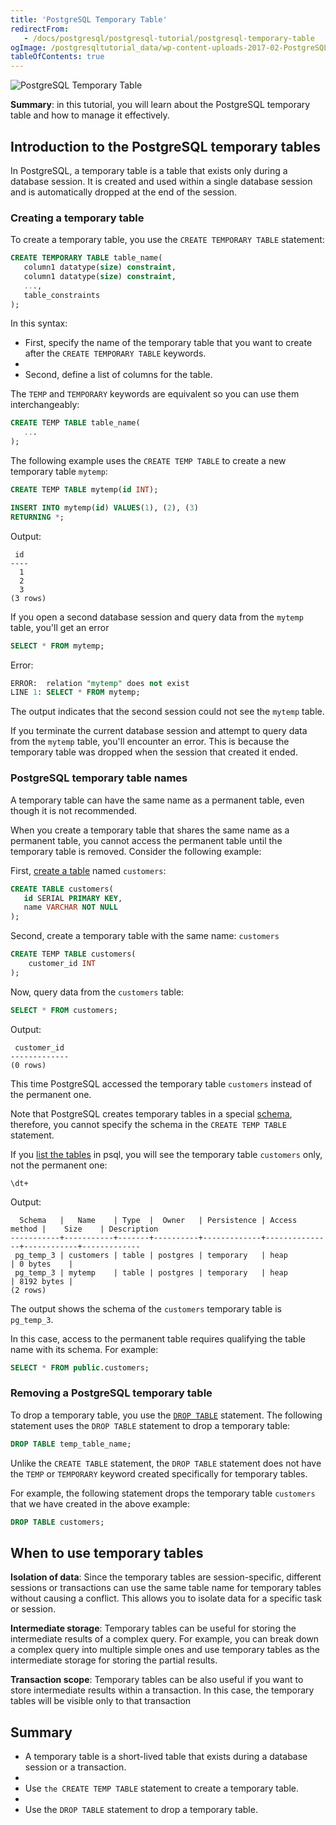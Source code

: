 ```yaml
---
title: 'PostgreSQL Temporary Table'
redirectFrom:
   - /docs/postgresql/postgresql-tutorial/postgresql-temporary-table
ogImage: /postgresqltutorial_data/wp-content-uploads-2017-02-PostgreSQL-Temporary-Table-300x254.png
tableOfContents: true
---
```



![PostgreSQL Temporary Table](/postgresqltutorial_data/wp-content-uploads-2017-02-PostgreSQL-Temporary-Table-300x254.png)

**Summary**: in this tutorial, you will learn about the PostgreSQL temporary table and how to manage it effectively.

## Introduction to the PostgreSQL temporary tables

In PostgreSQL, a temporary table is a table that exists only during a database session. It is created and used within a single database session and is automatically dropped at the end of the session.

### Creating a temporary table

To create a temporary table, you use the `CREATE TEMPORARY TABLE` statement:

```sql
CREATE TEMPORARY TABLE table_name(
   column1 datatype(size) constraint,
   column1 datatype(size) constraint,
   ...,
   table_constraints
);
```

In this syntax:

- First, specify the name of the temporary table that you want to create after the `CREATE TEMPORARY TABLE` keywords.
-
- Second, define a list of columns for the table.

The `TEMP` and `TEMPORARY` keywords are equivalent so you can use them interchangeably:

```sql
CREATE TEMP TABLE table_name(
   ...
);
```

The following example uses the `CREATE TEMP TABLE` to create a new temporary table `mytemp`:

```sql
CREATE TEMP TABLE mytemp(id INT);

INSERT INTO mytemp(id) VALUES(1), (2), (3)
RETURNING *;
```

Output:

```
 id
----
  1
  2
  3
(3 rows)
```

If you open a second database session and query data from the `mytemp` table, you'll get an error

```sql
SELECT * FROM mytemp;
```

Error:

```sql
ERROR:  relation "mytemp" does not exist
LINE 1: SELECT * FROM mytemp;
```

The output indicates that the second session could not see the `mytemp` table.

If you terminate the current database session and attempt to query data from the `mytemp` table, you'll encounter an error. This is because the temporary table was dropped when the session that created it ended.

### PostgreSQL temporary table names

A temporary table can have the same name as a permanent table, even though it is not recommended.

When you create a temporary table that shares the same name as a permanent table, you cannot access the permanent table until the temporary table is removed. Consider the following example:

First, [create a table](/docs/postgresql/postgresql-create-table) named `customers`:

```sql
CREATE TABLE customers(
   id SERIAL PRIMARY KEY,
   name VARCHAR NOT NULL
);
```

Second, create a temporary table with the same name: `customers`

```sql
CREATE TEMP TABLE customers(
    customer_id INT
);
```

Now, query data from the `customers` table:

```sql
SELECT * FROM customers;
```

Output:

```
 customer_id
-------------
(0 rows)
```

This time PostgreSQL accessed the temporary table `customers` instead of the permanent one.

Note that PostgreSQL creates temporary tables in a special [schema](/docs/postgresql/postgresql-administration/postgresql-schema), therefore, you cannot specify the schema in the `CREATE TEMP TABLE` statement.

If you [list the tables](/docs/postgresql/postgresql-administration/postgresql-show-tables) in psql, you will see the temporary table `customers` only, not the permanent one:

```
\dt+
```

Output:

```
  Schema   |   Name    | Type  |  Owner   | Persistence | Access method |    Size    | Description
-----------+-----------+-------+----------+-------------+---------------+------------+-------------
 pg_temp_3 | customers | table | postgres | temporary   | heap          | 0 bytes    |
 pg_temp_3 | mytemp    | table | postgres | temporary   | heap          | 8192 bytes |
(2 rows)
```

The output shows the schema of the `customers` temporary table is `pg_temp_3`.

In this case, access to the permanent table requires qualifying the table name with its schema. For example:

```sql
SELECT * FROM public.customers;
```

### Removing a PostgreSQL temporary table

To drop a temporary table, you use the [`DROP TABLE`](/docs/postgresql/postgresql-drop-table) statement. The following statement uses the `DROP TABLE` statement to drop a temporary table:

```sql
DROP TABLE temp_table_name;
```

Unlike the `CREATE TABLE` statement, the `DROP TABLE` statement does not have the `TEMP` or `TEMPORARY` keyword created specifically for temporary tables.

For example, the following statement drops the temporary table `customers` that we have created in the above example:

```sql
DROP TABLE customers;
```

## When to use temporary tables

**Isolation of data**: Since the temporary tables are session-specific, different sessions or transactions can use the same table name for temporary tables without causing a conflict. This allows you to isolate data for a specific task or session.

**Intermediate storage**: Temporary tables can be useful for storing the intermediate results of a complex query. For example, you can break down a complex query into multiple simple ones and use temporary tables as the intermediate storage for storing the partial results.

**Transaction scope**: Temporary tables can be also useful if you want to store intermediate results within a transaction. In this case, the temporary tables will be visible only to that transaction

## Summary

- A temporary table is a short-lived table that exists during a database session or a transaction.
-
- Use `the CREATE TEMP TABLE` statement to create a temporary table.
-
- Use the `DROP TABLE` statement to drop a temporary table.
